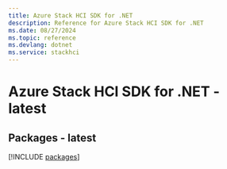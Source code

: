 ```yaml
---
title: Azure Stack HCI SDK for .NET
description: Reference for Azure Stack HCI SDK for .NET
ms.date: 08/27/2024
ms.topic: reference
ms.devlang: dotnet
ms.service: stackhci
---
```

# Azure Stack HCI SDK for .NET - latest
## Packages - latest
[!INCLUDE [packages](stack-hci-index.md)]